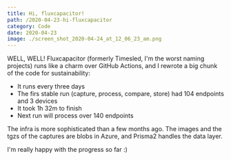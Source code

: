 ```yaml
---
title: Hi, fluxcapacitor!
path: /2020-04-23-hi-fluxcapacitor
category: Code
date: 2020-04-23
image: ./screen_shot_2020-04-24_at_12_06_23_am.png
---
```


WELL, WELL! Fluxcapacitor (formerly Timesled, I'm the worst naming projects) runs like a charm over GitHub Actions, and I rewrote a big chunk of the code for sustainability:

- It runs every three days
- The firs stable run (capture, process, compare, store) had 104 endpoints and 3 devices
- It took 1h 32m to finish
- Next run will process over 140 endpoints

The infra is more sophisticated than a few months ago. The images and the tgzs of the captures are blobs in Azure, and Prisma2 handles the data layer.

I'm really happy with the progress so far :)
